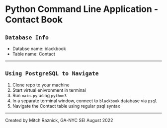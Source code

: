 # Python Command Line Application - Contact Book

## `Database Info`

- Databse name: blackbook
- Table name: Contact

---

## `Using PostgreSQL to Navigate`

1. Clone repo to your machine
2. Start virtual enivronment in terminal
3. Run `main.py` using `python3`
4. In a separate terminal window, connect to `blackbook` database via `psql`
5. Navigate the Contact table using regular psql syntax

---

Created by Mitch Raznick, GA-NYC SEI August 2022
